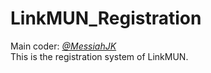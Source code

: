 # LinkMUN_Registration 
Main coder: *[@MessiahJK](https://github.com/MessiahJK)*  
This is the registration system of LinkMUN. 

